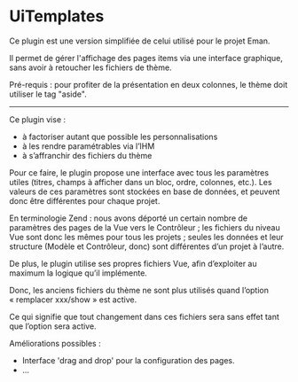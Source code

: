 # UiTemplates

Ce plugin est une version simplifiée de celui utilisé pour le projet Eman. 

Il permet de gérer l'affichage des pages items via une interface graphique, sans avoir à retoucher les fichiers de thème.

Pré-requis : pour profiter de la présentation en deux colonnes, le thème doit utiliser le tag "aside".

------

Ce plugin vise :

- à factoriser autant que possible les personnalisations
- à les rendre paramétrables via l’IHM
- à s’affranchir des fichiers du thème

Pour ce faire, le plugin propose une interface avec tous les paramètres utiles (titres, champs à afficher dans un bloc, ordre, colonnes, etc.). Les valeurs de ces paramètres sont stockées en base de données, et peuvent donc être différentes pour chaque projet.

En terminologie Zend : nous avons déporté un certain nombre de paramètres des pages de la Vue vers le Contrôleur ; les fichiers du niveau Vue sont donc les mêmes pour tous les projets ; seules les données et leur structure (Modèle et Contrôleur, donc) sont différentes d’un projet à l’autre.

De plus, le plugin utilise ses propres fichiers Vue, afin d’exploiter au maximum la logique qu’il implémente. 

Donc, les anciens fichiers du thème ne sont plus utilisés quand l’option « remplacer xxx/show » est active.

Ce qui signifie que tout changement dans ces fichiers sera sans effet tant que l’option sera active.

Améliorations possibles :

- Interface 'drag and drop' pour la configuration des pages.
- ...
